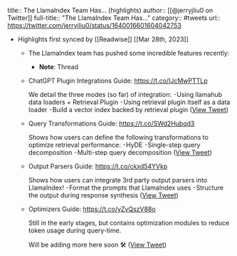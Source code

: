 title:: The LlamaIndex Team Has... (highlights)
author:: [[@jerryjliu0 on Twitter]]
full-title:: "The LlamaIndex Team Has..."
category:: #tweets
url:: https://twitter.com/jerryjliu0/status/1640016601604042753

- Highlights first synced by [[Readwise]] [[Mar 28th, 2023]]
	- The LlamaIndex team has pushed some incredible features recently:
		- **Note**: Thread
	- ChatGPT Plugin Integrations Guide: https://t.co/IJcMwPTTLp
	  
	  We detail the three modes (so far) of integration:
	  ⁃Using llamahub data loaders + Retrieval Plugin
	  ⁃Using retrieval plugin itself as a data loader
	  ⁃Build a vector index backed by retrieval plugin ([View Tweet](https://twitter.com/jerryjliu0/status/1640016602975584256))
	- Query Transformations Guide: https://t.co/SWd2Hubqd3
	  
	  Shows how users can define the following transformations to optimize retrieval performance:
	  ⁃HyDE
	  ⁃Single-step query decomposition
	  ⁃Multi-step query decomposition ([View Tweet](https://twitter.com/jerryjliu0/status/1640016604447797248))
	- Output Parsers Guide: https://t.co/ckxd54YVkp
	  
	  Shows how users can integrate 3rd party output parsers into LlamaIndex! 
	  ⁃Format the prompts that LlamaIndex uses
	  ⁃Structure the output during response synthesis ([View Tweet](https://twitter.com/jerryjliu0/status/1640016605840297985))
	- Optimizers Guide: https://t.co/yZvQszV88o
	  
	  Still in the early stages, but contains optimization modules to reduce token usage during query-time.
	  
	  Will be adding more here soon 🛠️ ([View Tweet](https://twitter.com/jerryjliu0/status/1640016607228616704))